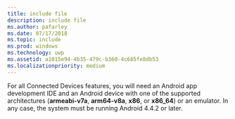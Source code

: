 ```yaml
---
title: include file
description: include file
ms.author: pafarley
ms.date: 07/17/2018
ms.topic: include
ms.prod: windows
ms.technology: uwp
ms.assetid: a1015e94-4b35-479c-b360-4c685fe8db53
ms.localizationpriority: medium
---
```


For all Connected Devices features, you will need an Android app development IDE and an Android device with one of the supported architectures (**armeabi-v7a**, **arm64-v8a**, **x86**, or **x86_64**) or an emulator. In any case, the system must be running Android 4.4.2 or later.
